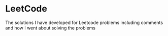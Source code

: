 # LeetCode
The solutions I have developed for Leetcode problems including comments and how I went about solving the problems
